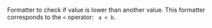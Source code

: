 Formatter to check if value is lower than another value.
This formatter corresponds to the `<` operator: ` a < b`.

<rv-bind-content class="pt-3">
<template>
<rv-example-tabs class="pt-3" handle="bs4-icon">
<template type="single-html-file">
<div rv-if="19 | lt 20">Show me!</div>
<div rv-if="20 | lt 20">Show me not!</div>
</template>
</rv-example-tabs>
</template>
</rv-bind-content>
